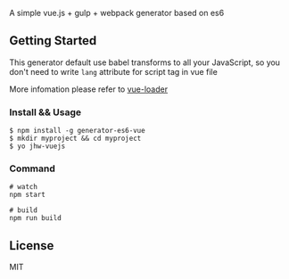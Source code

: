 A simple vue.js + gulp + webpack generator based on es6
## Getting Started
This generator default use babel transforms to all your JavaScript, so you don't need to write `lang` attribute for script tag in vue file  

More infomation please refer to [vue-loader](https://github.com/vuejs/vue-loader)

### Install && Usage
```
$ npm install -g generator-es6-vue
$ mkdir myproject && cd myproject
$ yo jhw-vuejs
```

### Command
```
# watch
npm start

# build
npm run build
```

## License

MIT
